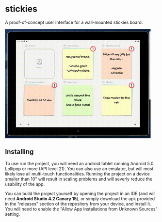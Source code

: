 # stickies
A proof-of-concept user interface for a wall-mounted stickies board.

![Usage demonstration](assets/demo.gif)

## Installing
To use run the project, you will need an android tablet running Android 5.0 Lollipop or more (API level 21). You can also use an emulator, but will most likely lose all multi-touch functionalities. Running the project on a device smaller than 10" will result in scaling problems and will severly reduce the usability of the app.

You can build the project yourself by opening the project in an IDE (and will need **Android Studio 4.2 Canary 15**), or simply download the apk provided in the "releases" section of the repository from your device, and install it. You will need to enable the "Allow App Installations from Unknown Sources" setting.
